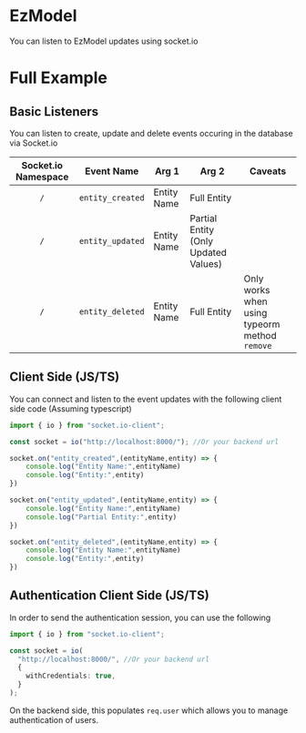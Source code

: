 # EzModel

You can listen to EzModel updates using socket.io

# Full Example

## Basic Listeners

You can listen to create, update and delete events occuring in the database via Socket.io

| Socket.io Namespace | Event Name     | Arg 1       | Arg 2                                | Caveats                                       |
| :-----------------: | -------------- | ----------- | ------------------------------------ | --------------------------------------------- |
|         `/`         | `entity_created` | Entity Name | Full Entity                          |
|         `/`         | `entity_updated` | Entity Name | Partial Entity (Only Updated Values) |
|         `/`         | `entity_deleted` | Entity Name | Full Entity                          | Only works when using typeorm method `remove` |

## Client Side (JS/TS)

You can connect and listen to the event updates with the following client side code (Assuming typescript)

```ts
import { io } from "socket.io-client";

const socket = io("http://localhost:8000/"); //Or your backend url

socket.on("entity_created",(entityName,entity) => {
    console.log("Entity Name:",entityName)
    console.log("Entity:",entity)
})

socket.on("entity_updated",(entityName,entity) => {
    console.log("Entity Name:",entityName)
    console.log("Partial Entity:",entity)
})

socket.on("entity_deleted",(entityName,entity) => {
    console.log("Entity Name:",entityName)
    console.log("Entity:",entity)
})
```

## Authentication Client Side (JS/TS)

In order to send the authentication session, you can use the following

```ts
import { io } from "socket.io-client";

const socket = io(
  "http://localhost:8000/", //Or your backend url
  {
    withCredentials: true,
  }
);
```

On the backend side, this populates `req.user` which allows you to manage authentication of users.
